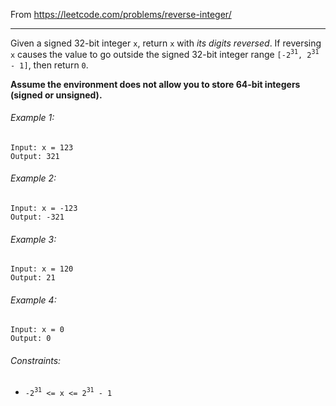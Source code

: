 From https://leetcode.com/problems/reverse-integer/

----

Given a signed 32-bit integer `x`, return `x` with *its digits reversed*.
If reversing `x` causes the value to go outside the signed 32-bit integer range
`[-2`<sup>`31`</sup>`, 2`<sup>`31`</sup>` - 1]`, then return `0`.

**Assume the environment does not allow you to store 64-bit integers (signed or unsigned).** 

###### Example 1:

```
Input: x = 123
Output: 321
```

###### Example 2:

```
Input: x = -123
Output: -321
```

###### Example 3:

```
Input: x = 120
Output: 21
```

###### Example 4:

```
Input: x = 0
Output: 0
```
 
###### Constraints:

* `-2`<sup>`31`</sup>` <= x <= 2`<sup>`31`</sup>` - 1`